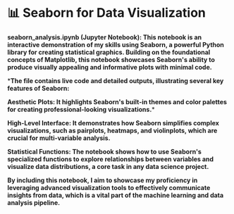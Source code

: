 # 📊 Seaborn for Data Visualization
**seaborn_analysis.ipynb (Jupyter Notebook): This notebook is an interactive demonstration of my skills using Seaborn, a powerful Python library for creating statistical graphics. Building on the foundational concepts of Matplotlib, this notebook showcases Seaborn's ability to produce visually appealing and informative plots with minimal code.**

***The file contains live code and detailed outputs, illustrating several key features of Seaborn:**

**Aesthetic Plots: It highlights Seaborn's built-in themes and color palettes for creating professional-looking visualizations.***

**High-Level Interface: It demonstrates how Seaborn simplifies complex visualizations, such as pairplots, heatmaps, and violinplots, which are crucial for multi-variable analysis.**

**Statistical Functions: The notebook shows how to use Seaborn's specialized functions to explore relationships between variables and visualize data distributions, a core task in any data science project.**

**By including this notebook, I aim to showcase my proficiency in leveraging advanced visualization tools to effectively communicate insights from data, which is a vital part of the machine learning and data analysis pipeline.**